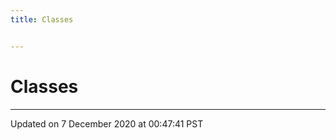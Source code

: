 ```yaml
---
title: Classes


---
```


# Classes






-------------------------------

Updated on  7 December 2020 at 00:47:41 PST
